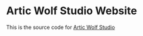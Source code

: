# Artic Wolf Studio Website

This is the source code for [Artic Wolf Studio](https://articwolfstudio.github.io)